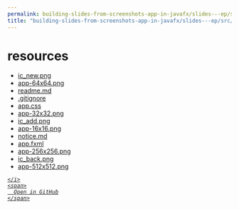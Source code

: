 ```yaml
---
permalink: building-slides-from-screenshots-app-in-javafx/slides---ep/src/main/resources
title: "building-slides-from-screenshots-app-in-javafx/slides---ep/src/main/resources"
---
```


# resources
<ul>
  <li>
    <a href="ic_new.png">
      ic_new.png
    </a>
  </li>
  <li>
    <a href="app-64x64.png">
      app-64x64.png
    </a>
  </li>
  <li>
    <a href="readme.md">
      readme.md
    </a>
  </li>
  <li>
    <a href="https://github.com/tobiasbriones/blog/tree/main/swe/dev/java/javafx/drawing/productivity/building-slides-from-screenshots-app-in-javafx/slides---ep/src/main/resources/.gitignore" target="_blank">
      .gitignore
    </a>
  </li>
  <li>
    <a href="app.css">
      app.css
    </a>
  </li>
  <li>
    <a href="app-32x32.png">
      app-32x32.png
    </a>
  </li>
  <li>
    <a href="ic_add.png">
      ic_add.png
    </a>
  </li>
  <li>
    <a href="app-16x16.png">
      app-16x16.png
    </a>
  </li>
  <li>
    <a href="notice.md">
      notice.md
    </a>
  </li>
  <li>
    <a href="app.fxml">
      app.fxml
    </a>
  </li>
  <li>
    <a href="app-256x256.png">
      app-256x256.png
    </a>
  </li>
  <li>
    <a href="ic_back.png">
      ic_back.png
    </a>
  </li>
  <li>
    <a href="app-512x512.png">
      app-512x512.png
    </a>
  </li>
</ul>
<div class="social open-gh-btn my-4">
  <a class="btn btn-github" href="https://github.com/tobiasbriones/blog/tree/main/swe/dev/java/javafx/drawing/productivity/building-slides-from-screenshots-app-in-javafx/slides---ep/src/main/resources" target="_blank">
    <i class="fab fa-github">
      
    </i>
    <span>
      Open in GitHub
    </span>
  </a>
</div>